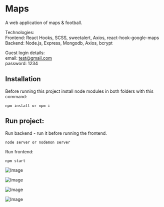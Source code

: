 # Maps

A web application of maps & football.

Technologies:\
Frontend: React Hooks, SCSS, sweetalert, Axios, react-hook-google-maps\
Backend: Node.js, Express, Mongodb, Axios, bcrypt

Guest login details:\
email: test@gmail.com\
password: 1234

## Installation

Before running this project install node modules in both folders with this command:

```
npm install or npm i
```

## Run project:
Run backend - run it before running the frontend.
```
node server or nodemon server
```

Run frontend:
```
npm start
```

![Image](https://res.cloudinary.com/dtwqtpteb/image/upload/v1606691444/qe7givkqnkaqbimizxj3.png
)

![Image](https://res.cloudinary.com/dtwqtpteb/image/upload/v1606691379/r1okidpccdkdnv098x2h.png
)

![Image](https://res.cloudinary.com/dtwqtpteb/image/upload/v1606691330/emimwab48zpt516iugry.png
)

![Image](
https://res.cloudinary.com/dtwqtpteb/image/upload/v1606691274/jzlaf8th2ubyfcpjvqxr.png
)
